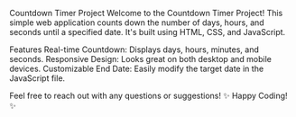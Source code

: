 
Countdown Timer Project
Welcome to the Countdown Timer Project! This simple web application counts down the number of days,
hours, and seconds until a specified date. It's built using HTML, CSS, and JavaScript.

Features
Real-time Countdown: Displays days, hours, minutes, and seconds.
Responsive Design: Looks great on both desktop and mobile devices.
Customizable End Date: Easily modify the target date in the JavaScript file.



Feel free to reach out with any questions or suggestions!
✨ Happy Coding! ✨
